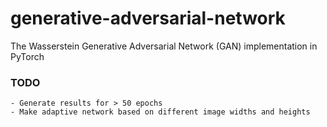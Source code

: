 # generative-adversarial-network
The Wasserstein Generative Adversarial Network (GAN) implementation in PyTorch

### TODO
```
- Generate results for > 50 epochs
- Make adaptive network based on different image widths and heights
```
